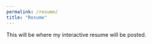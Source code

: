 ```yaml
---
permalink: /resume/
title: "Resume"
---
```


This will be where my interactive resume will be posted.